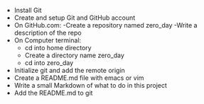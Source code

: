 * Install Git
* Create and setup Git and GitHub account
* On GitHub.com:
  -Create a repository named zero_day
  -Write a description of the repo
* On Computer terminal:
  - cd into home directory
  - Create a directory name zero_day
  - cd into zero_day
* Initialize git and add the remote origin
* Create a README.md file with emacs or vim
* Write a small Markdown of what to do in this project
* Add the README.md to git

